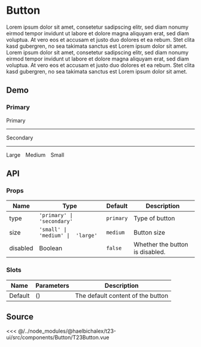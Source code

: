 <script setup lang="ts">
import { T23Button } from '@haelbichalex/t23-ui'
</script>

# Button

Lorem ipsum dolor sit amet, consetetur sadipscing elitr, sed diam nonumy eirmod tempor invidunt ut labore et dolore magna aliquyam erat, sed diam voluptua. At vero eos et accusam et justo duo dolores et ea rebum. Stet clita kasd gubergren, no sea takimata sanctus est Lorem ipsum dolor sit amet. Lorem ipsum dolor sit amet, consetetur sadipscing elitr, sed diam nonumy eirmod tempor invidunt ut labore et dolore magna aliquyam erat, sed diam voluptua. At vero eos et accusam et justo duo dolores et ea rebum. Stet clita kasd gubergren, no sea takimata sanctus est Lorem ipsum dolor sit amet.

## Demo

### Primary
<t23-button type="primary">Primary</t23-button>
<hr>
<t23-button type="secondary">Secondary</t23-button>
<hr>
<t23-button type="primary" size="large" style="margin-right: 10px">Large</t23-button>
<t23-button type="primary" size="medium" style="margin-right: 10px">Medium</t23-button>
<t23-button type="primary" size="small" style="margin-right: 10px">Small</t23-button>

## API

### Props

| Name | Type | Default | Description |
| ------------- | ----------------- | ------------- | ------------- |
| type | `'primary' \| 'secondary'` | `primary` | Type of button |
| size |  `'small' \|   'medium' \|  'large'` | `medium` | Button size |
| disabled | Boolean | `false` | Whether the button is disabled. |


### Slots

| Name  | Parameters | Description |
| ------------- | ------------- | ------------- |
| Default  | ()  | The default content of the button |

## Source

<<< @/../node_modules/@haelbichalex/t23-ui/src/components/Button/T23Button.vue

